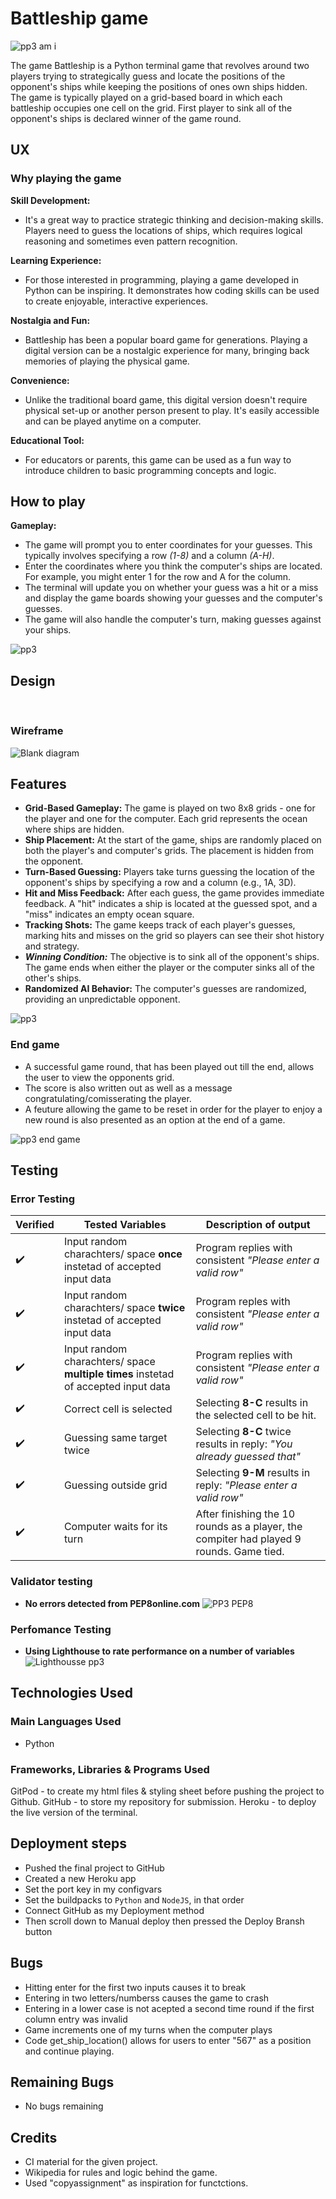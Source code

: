 # Battleship game
![pp3 am i](https://github.com/ibrahimjasim/Project-milestone-3/assets/127301769/f1c901e8-14c2-4df4-ae90-c8fbd3daa73e)

The game Battleship is a Python terminal game that revolves around two players trying to strategically guess and locate the positions of the opponent's ships while keeping the positions of ones own ships hidden. The game is typically played on a grid-based board in which each battleship occupies one cell on the grid. First player to sink all of the opponent's ships is declared winner of the game round. 
## UX
### Why playing the game 
 **Skill Development:**
-  It's a great way to practice strategic thinking and decision-making skills. Players need to guess the locations of ships, which requires logical reasoning and sometimes even pattern recognition.

**Learning Experience:** 
-  For those interested in programming, playing a game developed in Python can be inspiring. It demonstrates how coding skills can be used to create enjoyable, interactive experiences.

**Nostalgia and Fun:** 
-  Battleship has been a popular board game for generations. Playing a digital version can be a nostalgic experience for many, bringing back memories of playing the physical game.

**Convenience:** 
-  Unlike the traditional board game, this digital version doesn't require physical set-up or another person present to play. It's easily accessible and can be played anytime on a computer.

**Educational Tool:**  
-  For educators or parents, this game can be used as a fun way to introduce children to basic programming concepts and logic.

## How to play

**Gameplay:**

-  The game will prompt you to enter coordinates for your guesses. This typically involves specifying a row *(1-8)* and a column *(A-H)*.
-  Enter the coordinates where you think the computer's ships are located. For example, you might enter 1 for the row and A for the column.
-  The terminal will update you on whether your guess was a hit or a miss and display the game boards showing your guesses and the computer's guesses.
-  The game will also handle the computer's turn, making guesses against your ships.



![pp3](https://github.com/ibrahimjasim/Project-milestone-3/assets/127301769/8c516fcc-e564-4ac5-8044-1cee004af486)


## Design
<br>

### Wireframe 
![Blank diagram](https://github.com/ibrahimjasim/Project-milestone-3/assets/127301769/2b597f57-ba47-4ba7-936d-f9276c38dfb7)


## Features

-  **Grid-Based Gameplay:** The game is played on two 8x8 grids - one for the player and one for the computer. Each grid represents the ocean where ships are hidden.
-  **Ship Placement:** At the start of the game, ships are randomly placed on both the player's and computer's grids. The placement is hidden from the opponent.
-  **Turn-Based Guessing:** Players take turns guessing the location of the opponent's ships by specifying a row and a column (e.g., 1A, 3D).
-  **Hit and Miss Feedback:** After each guess, the game provides immediate feedback. A "hit" indicates a ship is located at the guessed spot, and a "miss" indicates an empty ocean square.
-  **Tracking Shots:** The game keeps track of each player's guesses, marking hits and misses on the grid so players can see their shot history and strategy.
-  ***Winning Condition:*** The objective is to sink all of the opponent's ships. The game ends when either the player or the computer sinks all of the other's ships.
-  **Randomized AI Behavior:** The computer's guesses are randomized, providing an unpredictable opponent.


![pp3](https://github.com/ibrahimjasim/Project-milestone-3/assets/127301769/12703b6d-db16-4f29-a9bf-f8cb823d65de)

### End game 

-  A successful game round, that has been played out till the end, allows the user to view the opponents grid.
-  The score is also written out as well as a message congratulating/comisserating the player. 
-  A feuture allowing the game to be reset in order for the player to enjoy a new round is also presented as an option at the end of a game. 

![pp3 end game](https://github.com/ibrahimjasim/Project-milestone-3/assets/127301769/d68071e1-db97-45c1-a448-95b46e7ef9f2)


## Testing

### Error Testing

| Verified |  Tested Variables | Description of output |
| ----------- | ----------- |----------- |
|:heavy_check_mark:  | Input random charachters/ space **once** instetad of accepted input data | Program replies with consistent *"Please enter a valid row"* |
|:heavy_check_mark:  | Input random charachters/ space **twice** instetad of accepted input data | Program reples with consistent *"Please enter a valid row"* |
|:heavy_check_mark:  | Input random charachters/ space **multiple times** instetad of accepted input data | Program replies with consistent *"Please enter a valid row"* |
|:heavy_check_mark:  | Correct cell is selected | Selecting **8-C** results in the selected cell to be hit. |
|:heavy_check_mark:  | Guessing same target twice | Selecting **8-C**  twice results in reply: *"You already guessed that"* |
|:heavy_check_mark:  | Guessing outside grid | Selecting **9-M** results in reply: *"Please enter a valid row"* |
|:heavy_check_mark:  | Computer waits for its turn | After finishing the 10 rounds as a player, the compiter had played 9 rounds. Game tied. |

### Validator testing
- **No errors detected from PEP8online.com**
![PP3 PEP8](https://github.com/ibrahimjasim/Project-milestone-3/assets/127301769/6ba99590-3eec-432c-aa62-3bd0f6f3ebd4)

### Perfomance Testing
- **Using Lighthouse to rate performance on a number of variables**
![Lighthousse pp3](https://github.com/ibrahimjasim/Project-milestone-3/assets/127301769/4abd6d67-e5b4-497b-91ae-db354d9c3c4e)

## Technologies Used
### Main Languages Used
- Python
### Frameworks, Libraries & Programs Used
GitPod - to create my html files & styling sheet before pushing the project to Github.
GitHub - to store my repository for submission.
Heroku - to deploy the live version of the terminal.


## Deployment steps 
* Pushed the final project to GitHub
* Created a new Heroku app
* Set the port key in my configvars
* Set the buildpacks to `Python` and `NodeJS`, in that order 
* Connect GitHub as my Deployment method
* Then scroll down to Manual deploy then pressed the Deploy Bransh button

## Bugs
* Hitting enter for the first two inputs causes it to break
* Entering in two letters/numberss causes the game to crash
* Entering in a lower case is not acepted a second time round if the first column entry was invalid
* Game increments one of my turns when the computer plays
* Code get_ship_location() allows for users to enter "567" as a position and continue playing.

## Remaining Bugs
* No bugs remaining



## Credits
- CI material for the given project.
- Wikipedia for rules and logic behind the game.
- Used "copyassignment" as inspiration for functctions.
  

